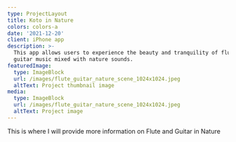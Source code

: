 ```yaml
---
type: ProjectLayout
title: Koto in Nature
colors: colors-a
date: '2021-12-20'
client: iPhone app
description: >-
  This app allows users to experience the beauty and tranquility of flute and
  guitar music mixed with nature sounds.
featuredImage:
  type: ImageBlock
  url: /images/flute_guitar_nature_scene_1024x1024.jpeg
  altText: Project thumbnail image
media:
  type: ImageBlock
  url: /images/flute_guitar_nature_scene_1024x1024.jpeg
  altText: Project image
---
```

This is where I will provide more information on Flute and Guitar in Nature
